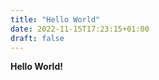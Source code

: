 ```yaml
---
title: "Hello World"
date: 2022-11-15T17:23:15+01:00
draft: false
---
```


**Hello World!**

<!-- Todo Project description -->


